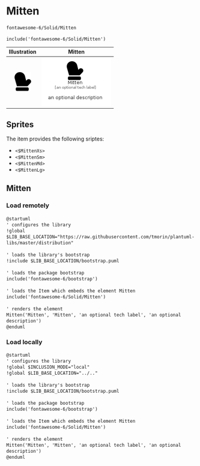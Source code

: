 # Mitten


```text
fontawesome-6/Solid/Mitten
```

```text
include('fontawesome-6/Solid/Mitten')
```



| Illustration | Mitten |
| :---: | :---: |
| ![illustration for Illustration](../../fontawesome-6/Solid/Mitten.png) | ![illustration for Mitten](../../fontawesome-6/Solid/Mitten.Local.png) |



## Sprites
The item provides the following sriptes:

- `<$MittenXs>`
- `<$MittenSm>`
- `<$MittenMd>`
- `<$MittenLg>`





## Mitten

### Load remotely
```plantuml
@startuml
' configures the library
!global $LIB_BASE_LOCATION="https://raw.githubusercontent.com/tmorin/plantuml-libs/master/distribution"

' loads the library's bootstrap
!include $LIB_BASE_LOCATION/bootstrap.puml

' loads the package bootstrap
include('fontawesome-6/bootstrap')

' loads the Item which embeds the element Mitten
include('fontawesome-6/Solid/Mitten')

' renders the element
Mitten('Mitten', 'Mitten', 'an optional tech label', 'an optional description')
@enduml
```

### Load locally
```plantuml
@startuml
' configures the library
!global $INCLUSION_MODE="local"
!global $LIB_BASE_LOCATION="../.."

' loads the library's bootstrap
!include $LIB_BASE_LOCATION/bootstrap.puml

' loads the package bootstrap
include('fontawesome-6/bootstrap')

' loads the Item which embeds the element Mitten
include('fontawesome-6/Solid/Mitten')

' renders the element
Mitten('Mitten', 'Mitten', 'an optional tech label', 'an optional description')
@enduml
```

